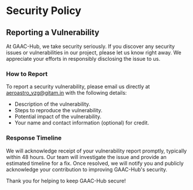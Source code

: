 # Security Policy

## Reporting a Vulnerability

At GAAC-Hub, we take security seriously. If you discover any security issues or vulnerabilities in our project, please let us know right away. We appreciate your efforts in responsibly disclosing the issue to us.

### How to Report

To report a security vulnerability, please email us directly at [aeroastro_vzg@gitam.in](mailto:aeroastro_vzg@gitam.in) with the following details:

- Description of the vulnerability.
- Steps to reproduce the vulnerability.
- Potential impact of the vulnerability.
- Your name and contact information (optional) for credit.

### Response Timeline

We will acknowledge receipt of your vulnerability report promptly, typically within 48 hours. Our team will investigate the issue and provide an estimated timeline for a fix. Once resolved, we will notify you and publicly acknowledge your contribution to improving GAAC-Hub's security.

Thank you for helping to keep GAAC-Hub secure!
